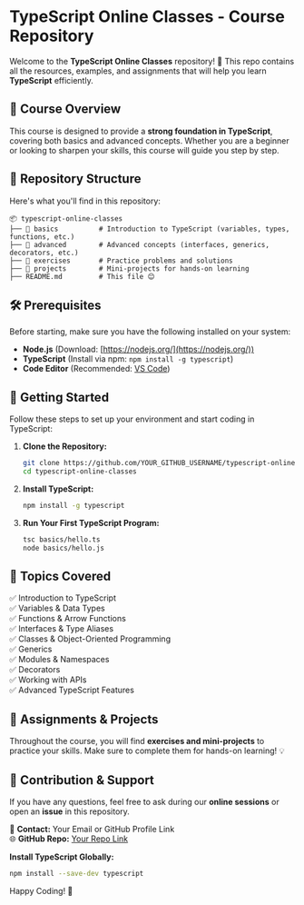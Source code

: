# TypeScript Online Classes - Course Repository

Welcome to the **TypeScript Online Classes** repository! 🚀 This repo contains all the resources, examples, and assignments that will help you learn **TypeScript** efficiently.

## 📌 Course Overview
This course is designed to provide a **strong foundation in TypeScript**, covering both basics and advanced concepts. Whether you are a beginner or looking to sharpen your skills, this course will guide you step by step.

## 📂 Repository Structure
Here's what you'll find in this repository:

```
📦 typescript-online-classes
├── 📁 basics          # Introduction to TypeScript (variables, types, functions, etc.)
├── 📁 advanced        # Advanced concepts (interfaces, generics, decorators, etc.)
├── 📁 exercises       # Practice problems and solutions
├── 📁 projects        # Mini-projects for hands-on learning
├── README.md         # This file 😊
```

## 🛠 Prerequisites
Before starting, make sure you have the following installed on your system:

- **Node.js** (Download: [https://nodejs.org/](https://nodejs.org/))
- **TypeScript** (Install via npm: `npm install -g typescript`)
- **Code Editor** (Recommended: [VS Code](https://code.visualstudio.com/))

## 🚀 Getting Started
Follow these steps to set up your environment and start coding in TypeScript:

1. **Clone the Repository:**
   ```sh
   git clone https://github.com/YOUR_GITHUB_USERNAME/typescript-online-classes.git
   cd typescript-online-classes
   ```
2. **Install TypeScript:**
   ```sh
   npm install -g typescript
   ```
3. **Run Your First TypeScript Program:**
   ```sh
   tsc basics/hello.ts
   node basics/hello.js
   ```

## 📖 Topics Covered
✅ Introduction to TypeScript  
✅ Variables & Data Types  
✅ Functions & Arrow Functions  
✅ Interfaces & Type Aliases  
✅ Classes & Object-Oriented Programming  
✅ Generics  
✅ Modules & Namespaces  
✅ Decorators  
✅ Working with APIs  
✅ Advanced TypeScript Features  

## 📌 Assignments & Projects
Throughout the course, you will find **exercises and mini-projects** to practice your skills. Make sure to complete them for hands-on learning! 💡

## 🤝 Contribution & Support
If you have any questions, feel free to ask during our **online sessions** or open an **issue** in this repository.

📧 **Contact:** Your Email or GitHub Profile Link  
🌐 **GitHub Repo:** [Your Repo Link](https://github.com/YOUR_GITHUB_USERNAME/typescript-online-classes)

**Install TypeScript Globally:**
   ```sh
   npm install --save-dev typescript
   ```

Happy Coding! 🎉
